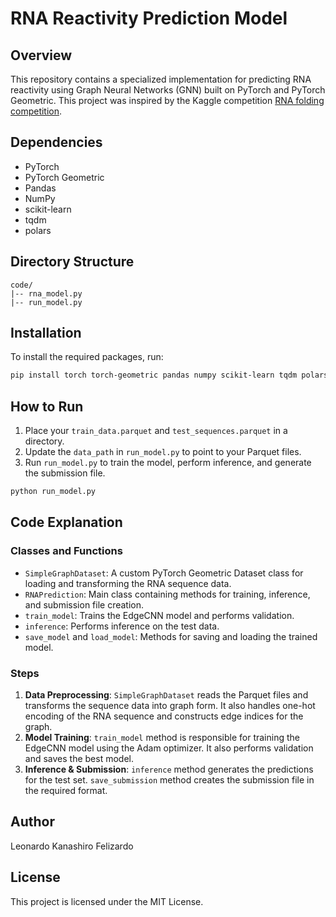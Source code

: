 # RNA Reactivity Prediction Model

## Overview

This repository contains a specialized implementation for predicting RNA reactivity using Graph Neural Networks (GNN) built on PyTorch and PyTorch Geometric. This project was inspired by the Kaggle competition [RNA folding competition](https://www.kaggle.com/competitions/stanford-ribonanza-rna-folding).

## Dependencies

- PyTorch
- PyTorch Geometric
- Pandas
- NumPy
- scikit-learn
- tqdm
- polars

## Directory Structure

```
code/
|-- rna_model.py
|-- run_model.py
```

## Installation

To install the required packages, run:

```bash
pip install torch torch-geometric pandas numpy scikit-learn tqdm polars
```

## How to Run

1. Place your `train_data.parquet` and `test_sequences.parquet` in a directory.
2. Update the `data_path` in `run_model.py` to point to your Parquet files.
3. Run `run_model.py` to train the model, perform inference, and generate the submission file.

```bash
python run_model.py
```

## Code Explanation

### Classes and Functions

- `SimpleGraphDataset`: A custom PyTorch Geometric Dataset class for loading and transforming the RNA sequence data.
- `RNAPrediction`: Main class containing methods for training, inference, and submission file creation.
- `train_model`: Trains the EdgeCNN model and performs validation.
- `inference`: Performs inference on the test data.
- `save_model` and `load_model`: Methods for saving and loading the trained model.

### Steps

1. **Data Preprocessing**: `SimpleGraphDataset` reads the Parquet files and transforms the sequence data into graph form. It also handles one-hot encoding of the RNA sequence and constructs edge indices for the graph.
2. **Model Training**: `train_model` method is responsible for training the EdgeCNN model using the Adam optimizer. It also performs validation and saves the best model.
3. **Inference & Submission**: `inference` method generates the predictions for the test set. `save_submission` method creates the submission file in the required format.

## Author

Leonardo Kanashiro Felizardo

## License

This project is licensed under the MIT License.
